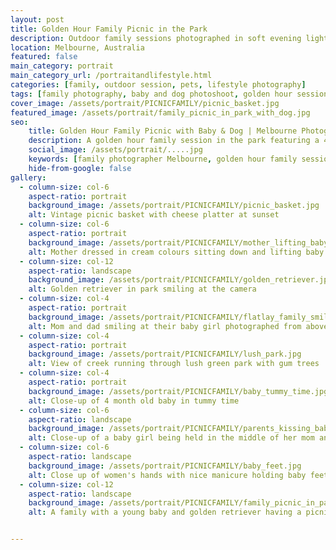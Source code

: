 ```yaml
---
layout: post
title: Golden Hour Family Picnic in the Park
description: Outdoor family sessions photographed in soft evening light, focusing on quiet interactions and everyday beauty. For those looking to capture love, laughter, and connection with loved ones. 
location: Melbourne, Australia
featured: false
main_category: portrait
main_category_url: /portraitandlifestyle.html
categories: [family, outdoor session, pets, lifestyle photography]
tags: [family photography, baby and dog photoshoot, golden hour session, natural family photography, Melbourne family photographer,  picnic photography, Sof Kapa Photography]
cover_image: /assets/portrait/PICNICFAMILY/picnic_basket.jpg
featured_image: /assets/portrait/family_picnic_in_park_with_dog.jpg
seo:
    title: Golden Hour Family Picnic with Baby & Dog | Melbourne Photographer
    description: A golden hour family session in the park featuring a 4-month-old baby and their golden retriever. Honest, natural light photography focused on connection, not posing.
    social_image: /assets/portrait/.....jpg
    keywords: [family photographer Melbourne, golden hour family session, baby and dog photoshoot, natural family photography, Sof Kapa Photography]
    hide-from-google: false
gallery:
  - column-size: col-6
    aspect-ratio: portrait
    background_image: /assets/portrait/PICNICFAMILY/picnic_basket.jpg
    alt: Vintage picnic basket with cheese platter at sunset
  - column-size: col-6
    aspect-ratio: portrait
    background_image: /assets/portrait/PICNICFAMILY/mother_lifting_baby.jpg
    alt: Mother dressed in cream colours sitting down and lifting baby girl in the air
  - column-size: col-12
    aspect-ratio: landscape
    background_image: /assets/portrait/PICNICFAMILY/golden_retriever.jpg
    alt: Golden retriever in park smiling at the camera
  - column-size: col-4
    aspect-ratio: portrait
    background_image: /assets/portrait/PICNICFAMILY/flatlay_family_smiling.jpg
    alt: Mom and dad smiling at their baby girl photographed from above
  - column-size: col-4
    aspect-ratio: portrait
    background_image: /assets/portrait/PICNICFAMILY/lush_park.jpg
    alt: View of creek running through lush green park with gum trees 
  - column-size: col-4
    aspect-ratio: portrait
    background_image: /assets/portrait/PICNICFAMILY/baby_tummy_time.jpg
    alt: Close-up of 4 month old baby in tummy time
  - column-size: col-6
    aspect-ratio: landscape
    background_image: /assets/portrait/PICNICFAMILY/parents_kissing_baby.jpg
    alt: Close-up of a baby girl being held in the middle of her mom and dad giving her kisses on each cheak 
  - column-size: col-6
    aspect-ratio: landscape
    background_image: /assets/portrait/PICNICFAMILY/baby_feet.jpg
    alt: Close up of women's hands with nice manicure holding baby feet
  - column-size: col-12
    aspect-ratio: landscape
    background_image: /assets/portrait/PICNICFAMILY/family_picnic_in_park_with_dog.jpg
    alt: A family with a young baby and golden retriever having a picnic in the park at sunset


---
```




